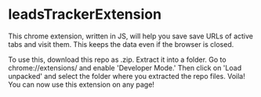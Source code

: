 # leadsTrackerExtension
This chrome extension, written in JS, will help you save save URLs of active tabs and visit them. This keeps the data even if the browser is closed. 

To use this, download this repo as .zip.
Extract it into a folder. 
Go to chrome://extensions/ and enable 'Developer Mode.' 
Then click on 'Load unpacked' and select the folder where you extracted the repo files.
Voila! You can now use this extension on any page!
